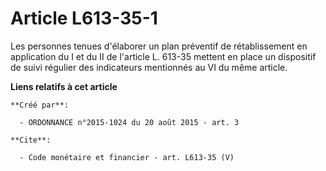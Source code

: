 # Article L613-35-1

Les personnes tenues d'élaborer un plan préventif de rétablissement en application du I et du II de l'article L. 613-35
mettent en place un dispositif de suivi régulier des indicateurs mentionnés au VI du même article.

**Liens relatifs à cet article**

	**Créé par**:

	  - ORDONNANCE n°2015-1024 du 20 août 2015 - art. 3

	**Cite**:

	  - Code monétaire et financier - art. L613-35 (V)
